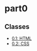 # part0

## Classes

- [0.1: HTML](https://developer.mozilla.org/en-US/docs/Learn/Getting_started_with_the_web/HTML_basics)
- [0.2: CSS](https://developer.mozilla.org/en-US/docs/Learn/Getting_started_with_the_web/CSS_basics)